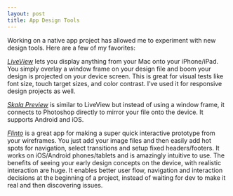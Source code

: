 ```yaml
---
layout: post
title: App Design Tools
---
```


Working on a native app project has allowed me to experiment with new design tools. Here are a few of my favorites:

*[LiveView](http://www.zambetti.com/projects/liveview/)* lets you display anything from your Mac onto your iPhone/iPad. You simply overlay a window frame on your design file and boom your design is projected on your device screen. This is great for visual tests like font size, touch target sizes, and color contrast. I’ve used it for responsive design projects as well. 

*[Skala Preview](http://bjango.com/mac/skalapreview/)* is similar to LiveView but instead of using a window frame, it connects to Photoshop directly to mirror your file onto the device. It supports Android and iOS.

*[Flinto](https://www.flinto.com/)* is a great app for making a super quick interactive prototype from your wireframes. You just add your image files and then easily add hot spots for navigation, select transitions and setup fixed headers/footers. It works on iOS/Android phones/tablets and is amazingly intuitive to use. The benefits of seeing your early design concepts on the device, with realistic interaction are huge. It enables better user flow, navigation and interaction decisions at the beginning of a project, instead of waiting for dev to make it real and then discovering issues.